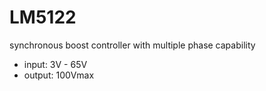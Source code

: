 # LM5122

synchronous boost controller with multiple phase capability

- input: 3V - 65V
- output: 100Vmax 